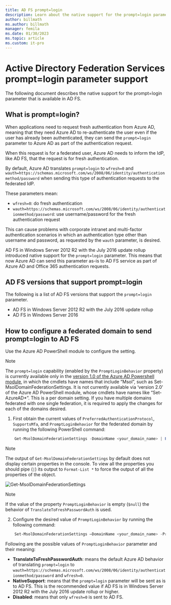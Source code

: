 ```yaml
---
title: AD FS prompt=login
description: Learn about the native support for the prompt=login parameter that is available in AD FS.
author: billmath
ms.author: billmath
manager: femila
ms.date: 01/30/2023
ms.topic: article
ms.custom: it-pro
---
```


# Active Directory Federation Services prompt=login parameter support

The following document describes the native support for the prompt=login parameter that is available in AD FS.

## What is prompt=login?

When applications need to request fresh authentication from Azure AD, meaning that they need Azure AD to re-authenticate the user even if the user has already been authenticated, they can send the `prompt=login` parameter to Azure AD as part of the authentication request.

When this request is for a federated user, Azure AD needs to inform the IdP, like AD FS, that the request is for fresh authentication.

By default, Azure AD translates `prompt=login` to `wfresh=0` and `wauth=https://schemas.microsoft.com/ws/2008/06/identity/authenticationmethod/password` when sending this type of authentication requests to the federated IdP.

These parameters mean:

- `wfresh=0`: do fresh authentication
- `wauth=https://schemas.microsoft.com/ws/2008/06/identity/authenticationmethod/password`: use username/password for the fresh authentication request

This can cause problems with corporate intranet and multi-factor authentication scenarios in which an authentication type other than username and password, as  requested by the `wauth` parameter, is desired.

AD FS in Windows Server 2012 R2 with the July 2016 update rollup introduced native support for the `prompt=login` parameter. This means that now Azure AD can send this parameter as-is to AD FS service as part of Azure AD and Office 365 authentication requests.

## AD FS versions that support prompt=login

The following is a list of AD FS versions that support the `prompt=login` parameter.

- AD FS in Windows Server 2012 R2 with the July 2016 update rollup
- AD FS in Windows Server 2016

## How to configure a federated domain to send prompt=login to AD FS

Use the Azure AD PowerShell module to configure the setting.

> [!NOTE]
> The `prompt=login` capability (enabled by the `PromptLoginBehavior` property) is currently available only in the [version 1.0 of the Azure AD Powershell module](https://connect.microsoft.com/site1164/Downloads/DownloadDetails.aspx?DownloadID=59185), in which the cmdlets have names that include “Msol”, such as Set-MsolDomainFederationSettings.  It is not currently available via ‘version 2.0' of the Azure AD PowerShell module, whose cmdlets have names like “Set-AzureAD\*”. This is a per domain setting. If you have multiple domains federated with one single federation, it is required to apply the changes for each of the domains desired.

1. First obtain the current values of `PreferredAuthenticationProtocol`, `SupportsMfa`, and `PromptLoginBehavior` for the federated domain by running the following PowerShell command:

```powershell
    Get-MsolDomainFederationSettings -DomainName <your_domain_name> | Format-List *
```

> [!NOTE]
> The output of `Get-MsolDomainFederationSettings` by default does not display certain properties in the console. To view all the properties you should pipe (`|`) its output to `Format-List *` to force the output of all the properties of the object.

![Get-MsolDomainFederationSettings](media/AD-FS-Prompt-Login/GetMsol.png)

> [!NOTE]
> If the value of the property `PromptLoginBehavior` is empty (`$null`) the behavior of `TranslateToFreshPasswordAuth` is used.

2. Configure the desired value of `PromptLoginBehavior` by running the following command:

```powershell
    Set-MsolDomainFederationSettings –DomainName <your_domain_name> -PreferredAuthenticationProtocol <current_value_from_step1> -SupportsMfa <current_value_from_step1> -PromptLoginBehavior <TranslateToFreshPasswordAuth|NativeSupport|Disabled>
```

Following are the possible values of `PromptLoginBehavior` parameter and their meaning:

- **TranslateToFreshPasswordAuth**: means the default Azure AD behavior of translating `prompt=login` to `wauth=https://schemas.microsoft.com/ws/2008/06/identity/authenticationmethod/password` and `wfresh=0`.
- **NativeSupport**: means that the `prompt=login` parameter will be sent as is to AD FS. This is the recommended value if AD FS is in Windows Server 2012 R2 with the July 2016 update rollup or higher.
- **Disabled**: means that only `wfresh=0` is sent to AD FS.
